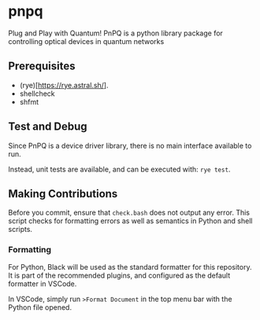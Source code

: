 # pnpq
Plug and Play with Quantum!
PnPQ is a python library package for controlling optical devices in quantum networks

## Prerequisites

- (rye)[https://rye.astral.sh/].
- shellcheck
- shfmt

## Test and Debug

Since PnPQ is a device driver library, there is no main interface available to run.

Instead, unit tests are available, and can be executed with: `rye test`.

## Making Contributions

Before you commit, ensure that `check.bash` does not output any error. This script checks for formatting errors as well as semantics in Python and shell scripts.

### Formatting

For Python, Black will be used as the standard formatter for this repository. It is part of the recommended plugins, and configured as the default formatter in VSCode.

In VSCode, simply run `>Format Document` in the top menu bar with the Python file opened.

